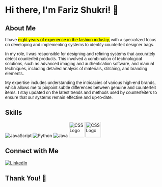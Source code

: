 # Hi there, I'm Fariz Shukri! 👋

## About Me
<p style="font-family: Arial, sans-serif; font-size: 14px;">
  I have <mark>eight years of experience in the fashion industry,</mark> with a specialized focus on developing and implementing systems to identify counterfeit designer bags.
</p>
<p style="font-family: Arial, sans-serif; font-size: 14px;">
  In my role, I was responsible for designing and refining systems that accurately detect counterfeit products. This involved a combination of technological solutions, such as advanced imaging and authentication software, and manual techniques, including detailed analysis of materials, stitching, and branding elements.
</p>
<p style="font-family: Arial, sans-serif; font-size: 14px;">
  My expertise includes understanding the intricacies of various high-end brands, which allows me to pinpoint subtle differences between genuine and counterfeit items. I stay updated on the latest trends and methods used by counterfeiters to ensure that our systems remain effective and up-to-date.
</p>


## Skills
![JavaScript](https://img.shields.io/badge/-JavaScript-yellow?style=for-the-badge&logo=javascript&logoColor=white)
![Python](https://img.shields.io/badge/-Python-blue?style=for-the-badge&logo=python&logoColor=white)
![Java](https://img.shields.io/badge/-Java-orange?style=for-the-badge&logo=java&logoColor=white)
<img src="https://upload.wikimedia.org/wikipedia/commons/3/3d/CSS.3.svg" alt="CSS Logo" width="50" height="50">
<img src="https://upload.wikimedia.org/wikipedia/commons/6/61/HTML5_logo_and_wordmark.svg" alt="CSS Logo" width="50" height="50">


## Connect with Me
[![LinkedIn](https://img.shields.io/badge/-FarizShukri-blue?style=for-the-badge&logo=linkedin&logoColor=white)](https://www.linkedin.com/in/farizshukri)

## Thank You! 🎉
